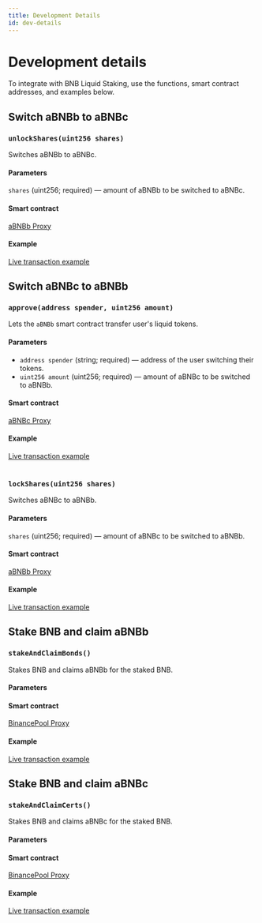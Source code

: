 ```yaml
---
title: Development Details
id: dev-details
---
```


# Development details

To integrate with BNB Liquid Staking, use the functions, smart contract addresses, and examples below. 

## Switch aBNBb to aBNBc

### `unlockShares(uint256 shares)`
 
Switches aBNBb to aBNBc. 

#### Parameters 

`shares` (uint256; required) — amount of aBNBb to be switched to aBNBc. 

#### Smart contract

[aBNBb Proxy](https://bscscan.com/address/0xbb1aa6e59e5163d8722a122cd66eba614b59df0d)

#### Example

[Live transaction example](https://bscscan.com/tx/0x17d3db497c5ad42bbd3b5133c752f3028d79e16632319e6a2d490905357f31c4)

## Switch aBNBc to aBNBb

### `approve(address spender, uint256 amount)`
 
Lets the `aBNBb` smart contract transfer user's liquid tokens.  

#### Parameters 

* `address spender` (string; required) — address of the user switching their tokens. 
* `uint256 amount` (uint256; required) —  amount of aBNBc to be switched to aBNBb. 

#### Smart contract

[aBNBc Proxy](https://bscscan.com/address/0xe85afccdafbe7f2b096f268e31cce3da8da2990a)

#### Example

[Live transaction example](https://bscscan.com/tx/0x5eb776f5120ad0fcefacc5325a35f50c1b65d40fab54660301bb75015daf7e94)<br /><br />

### `lockShares(uint256 shares)`
 
Switches aBNBc to aBNBb.

#### Parameters 

`shares` (uint256; required) — amount of aBNBc to be switched to aBNBb. 

#### Smart contract

[aBNBb Proxy](https://bscscan.com/address/0xbb1aa6e59e5163d8722a122cd66eba614b59df0d)

#### Example

[Live transaction example](https://bscscan.com/tx/0xc08f33b3a29e4643f2658e379aeeae3479e8c1e23be1506b7fef8550483b809b)

## Stake BNB and claim aBNBb

### `stakeAndClaimBonds()`
 
Stakes BNB and claims aBNBb for the staked BNB. 

#### Parameters

#### Smart contract

[BinancePool Proxy](https://bscscan.com/address/0x66bea595aefd5a65799a920974b377ed20071118)

#### Example

[Live transaction example](https://bscscan.com/tx/0x4486b0861b07e11d3c457942621a88377f3f3e5b4d78d6b106f61e302b4e5d55)


## Stake BNB and claim aBNBc

### `stakeAndClaimCerts()`
 
Stakes BNB and claims aBNBc for the staked BNB. 

#### Parameters

#### Smart contract

[BinancePool Proxy](https://bscscan.com/address/0x66bea595aefd5a65799a920974b377ed20071118)

#### Example

[Live transaction example](https://bscscan.com/tx/0xd8378256021c2a0928b9f13865dc2e6ed9f47a963805aa683930f1722a0b9424)






